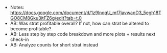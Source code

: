 - Notes: https://docs.google.com/document/d/1z9lnqqU_mf7javwaqD3_5egh18TGO8CM8Gku3itFZ6g/edit?tab=t.0
- AB: Was strat profitable overall? If not, how can strat be altered to become profitable?
- AB: Less step by step code breakdown and more plots + results next check-in
- AB: Analyze counts for short strat instead
